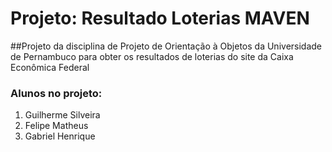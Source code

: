 # Projeto: Resultado Loterias MAVEN
##Projeto da disciplina de Projeto de Orientação à Objetos da Universidade de Pernambuco para obter os resultados de loterias do site da Caixa Econômica Federal

### Alunos no projeto:
1. Guilherme Silveira
1. Felipe Matheus
1. Gabriel Henrique

